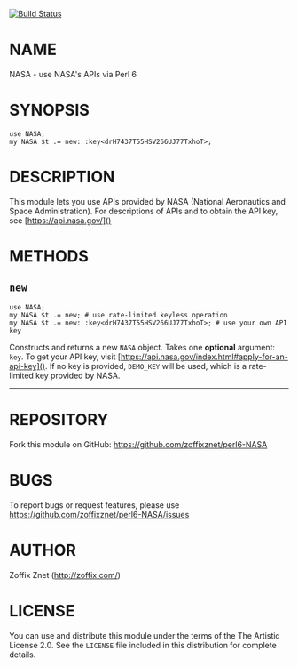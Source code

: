 [![Build Status](https://travis-ci.org/zoffixznet/perl6-NASA.svg)](https://travis-ci.org/zoffixznet/perl6-NASA)

# NAME

NASA - use NASA's APIs via Perl 6

# SYNOPSIS

```perl6
use NASA;
my NASA $t .= new: :key<drH7437T55HSV266UJ77TxhoT>;
```

# DESCRIPTION

This module lets you use APIs provided by NASA (National Aeronautics and
Space Administration). For descriptions of APIs and to obtain the API key,
see [https://api.nasa.gov/]()

# METHODS

## `new`

```perl6
use NASA;
my NASA $t .= new; # use rate-limited keyless operation
my NASA $t .= new: :key<drH7437T55HSV266UJ77TxhoT>; # use your own API key
```

Constructs and returns a new `NASA` object. Takes one **optional**
argument: `key`. To get your API key, visit [https://api.nasa.gov/index.html#apply-for-an-api-key](). If no key is provided,
`DEMO_KEY` will be used, which is a rate-limited key provided by NASA.

----

# REPOSITORY

Fork this module on GitHub:
https://github.com/zoffixznet/perl6-NASA

# BUGS

To report bugs or request features, please use
https://github.com/zoffixznet/perl6-NASA/issues

# AUTHOR

Zoffix Znet (http://zoffix.com/)

# LICENSE

You can use and distribute this module under the terms of the
The Artistic License 2.0. See the `LICENSE` file included in this
distribution for complete details.
